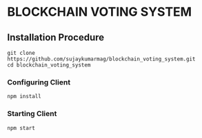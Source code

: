 # BLOCKCHAIN VOTING SYSTEM

## Installation Procedure

    git clone https://github.com/sujaykumarmag/blockchain_voting_system.git
    cd blockchain_voting_system

### Configuring Client

    npm install

### Starting Client

    npm start
    
    
